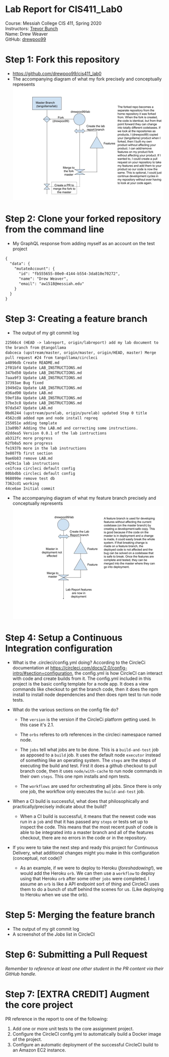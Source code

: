 # Lab Report for CIS411_Lab0
Course: Messiah College CIS 411, Spring 2020<br/>
Instructors: [Trevor Bunch](https://github.com/trevordbunch)<br/>
Name: Drew Weaver<br/>
GitHub: [drewpoo99](https://github.com/drewpoo99)<br/>

# Step 1: Fork this repository
- https://github.com/drewpoo99/cis411_lab0
- The accompanying diagram of what my fork precisely and conceptually represents
![What is a fork?](https://github.com/drewpoo99/cis411_lab0/blob/labreport/assets/What%20is%20a%20fork_.jpg)

# Step 2: Clone your forked repository from the command line
- My GraphQL response from adding myself as an account on the test project
```
{
  "data": {
    "mutateAccount": {
      "id": "fb555655-80e0-4144-b554-3da810e70272",
      "name": "Drew Weaver",
      "email": "aw1518@messiah.edu"
    }
  }
}
```

# Step 3: Creating a feature branch
- The output of my git commit log
```
22566c4 (HEAD -> labreport, origin/labreport) add my lab document to the branch from @tangollama
dabceca (upstream/master, origin/master, origin/HEAD, master) Merge pull request #24 from tangollama/circleci
a4096db Create README.md
2f01bf4 Update LAB_INSTRUCTIONS.md
347bd50 Update LAB_INSTRUCTIONS.md
7aaa9f3 Update LAB_INSTRUCTIONS.md
37393ae Bug fixed
1949d2a Update LAB_INSTRUCTIONS.md
d36ad90 Update LAB.md
59ef18a Update LAB_INSTRUCTIONS.md
37be3c8 Update LAB_INSTRUCTIONS.md
97da547 Update LAB.md
0bd6244 (upstream/purelab, origin/purelab) updated Step 0 title
4562cd8 added npm and node install repreq
255051e adding template
13a09b7 Adding the LAB.md and correcting some instructions.
d2ddea5 Version 0.0.1 of the lab isntructions
ab312fc more progress
62fb0a5 more progress
fe1937b more in the lab instructions
3e807fb first section
9ae6b83 remove LAB.md
e429c1a lab instructions
ce1fcea circleci default config
80bbdbb circleci default config
968099e remove test db
7362cd1 working
44ce6ae Initial commit
```
- The accompanying diagram of what my feature branch precisely and conceptually represents
![What is a feature branch?](https://github.com/drewpoo99/cis411_lab0/blob/labreport/assets/feature_branch.jpg)

# Step 4: Setup a Continuous Integration configuration
- What is the .circleci/config.yml doing?
   According to  the CircleCi documentation at <https://circleci.com/docs/2.0/config-intro/#section=configuration>, the config.yml is how CircleCI can interact with code and create builds from it. The config.yml included in this project is the basic config template for a node app. It does a view commands like checkout to get the branch code, then it does the npm install to install node dependencies and then does npm test to run node tests.
- What do the various sections on the config file do?
  * The `version` is the version if the CircleCi platform getting used. In this case it's 2.1.

  * The `orbs` referes to orb references in the circleci namespace named node.

  * The `jobs` tell what jobs are to be done. This is a `build-and-test` job as apposed to a `build` job. It uses the default node `executor` instead of something like an operating system. The `steps` are the steps of executing the build and test. First it does a github checkout to pull branch code, then it uses `node/with-cache` to run node commands in their own `steps`. This one npm installs and npm tests. 

  * The `workflows` are used for orchestrating all jobs. Since there is only one job, the workflow only executes the `build-and-test` job. 

- When a CI build is successful, what does that philosophically and practically/precisely indicate about the build?
  * When a CI build is successful, it means that the newest code was run in a `job` and that it has passed any `steps` or tests set up to inspect the code. This means that the most recent push of code is able to be integrated into a master branch and all of the features checkout, there are no errors in the code or in the repository.
- If you were to take the next step and ready this project for Continuous Delivery, what additional changes might you make in this configuration (conceptual, not code)?
  * As an example, if we were to deploy to Heroku (*foreshadowing!*), we would add the Heroku `orb`. We can then use a `workflow` to deploy using that Heroku `orb` after some other `jobs` were completed. I assume an `orb` is like a API endpoint sort of thing and CircleCI uses them to do a bunch of stuff behind the scenes for us. (Like deploying to Heroku when we use the orb). 

# Step 5: Merging the feature branch
* The output of my git commit log
* A screenshot of the _Jobs_ list in CircleCI

# Step 6: Submitting a Pull Request
_Remember to reference at least one other student in the PR content via their GitHub handle._

# Step 7: [EXTRA CREDIT] Augment the core project
PR reference in the report to one of the following:
1. Add one or more unit tests to the core assignment project. 
2. Configure the CircleCI config.yml to automatically build a Docker image of the project.
3. Configure an automatic deployment of the successful CircleCI build to an Amazon EC2 instance.
